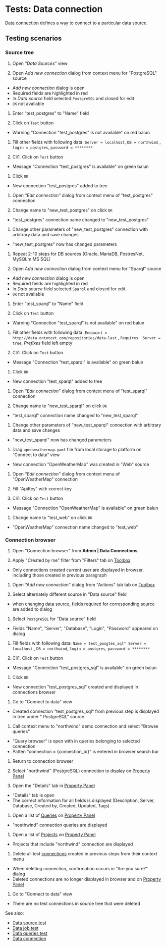 <!-- TITLE: Tests: Data connection -->
<!-- SUBTITLE: -->

# Tests: Data connection

[Data connection](data-connection.md) defines a way to connect to a particular data source.

## Testing scenarios

### Source tree

1. Open *"Data Sources"* view

1. Open *Add new connection* dialog from context menu for "PostgreSQL" source

* *Add new connection* dialog is open
* Required fields are highlighted in red
* In *Data source* field selected ```PostgreSQL``` and closed for edit
* ```OK``` not available

1. Enter "test_postgres" to "Name" field

1. Click on ```Test``` button

* Warning "Connection "test_postgres" is not available" on red balun

1. Fill other fields with following data: ```Server = localhost```, ```DB = northwind```
   , ```login = postgres```, ```password = ********```

1. Cli1. Click on ```Test``` button

* Message "Connection "test_postgres" is available" on green balun

1. Click ```OK```

* New connection "test_postgres" added to tree

1. Open *"Edit connection"* dialog from context menu of "test_postgres" connection

1. Change name to "new_test_postgres" on click ```OK```

* "test_postgres" connection name changed to "new_test_postgres"

1. Change other parameters of "new_test_postgres" connection with arbitrary data and save changes

* "new_test_postgres" now has changed parameters

1. Repeat 2-10 steps for DB sources (Oracle, MariaDB, PostresNet, MySQLm MS SQL)

1. Open *Add new connection* dialog from context menu for "Sparql" source

* *Add new connection* dialog is open
* Required fields are highlighted in red
* In *Data source* field selected ```Sparql``` and closed for edit
* ```OK``` not available

1. Enter "test_sparql" to "Name" field

1. Click on ```Test``` button

* Warning "Connection "test_sparql" is not available" on red balun

1. Fill other fields with following data: ```Endpoint = http://data.ontotext.com/repositories/data-last```
   , ```Requires  Server = true```, *Prefixes* field left empty

1. Cli1. Click on ```Test``` button

* Message "Connection "test_sparql" is available" on green balun

1. Click ```OK```

* New connection "test_sparql" added to tree

1. Open *"Edit connection"* dialog from context menu of "test_sparql" connection

1. Change name to "new_test_sparql" on click ```OK```

* "test_sparql" connection name changed to "new_test_sparql"

1. Change other parameters of "new_test_sparql" connection with arbitrary data and save changes

* "new_test_sparql" now has changed parameters

1. Drag ```openweathermap.yaml``` file from local storage to platform on “Connect to data” view

* New connection "OpenWeatherMap" was created in  "Web" source

1. Open *"Edit connection"* dialog from context menu of "OpenWeatherMap" connection

1. Fill "ApiKey" with correct key

1. Cli1. Click on ```Test``` button

* Message "Connection "OpenWeatherMap" is available" on green balun

1. Change name to "test_web" on click ```OK```

* "OpenWeatherMap" connection name changed to "test_web"

### Connection browser

1. Open "Connection browser" from **Admin | Data Connections**

1. Apply "Created by me" filter from "Filters" tab on [Toolbox](../overview/navigation.md#toolbox)

* Only connections created current user are displayed in browser, including those created in previous paragraph

1. Open *"Add new connection"* dialog from "Actions" tab tab on [Toolbox](../overview/navigation.md#toolbox)

1. Select alternately different source in "Data source" field

* when changing data source, fields required for corresponding source are added to dialog

1. Select ```PostgreSQL``` for "Data source" field

* Fields "Name", "Server", "Database", "Login", "Password" appeared on dialog

1. Fill fields with following data: ```Name = test_posgtes_sql" Server = localhost```
   , ```DB = northwind```, ```login = postgres```, ```password = ********```

1. Cli1. Click on ```Test``` button

* Message "Connection "test_postgres_sql" is available" on green balun

1. Click ```OK```

* New connection "test_postgres_sql" created and displayed in connections browser

1. Go to "Connect to data" view

* Created connection "test_postgres_sql" from previous step is displayed in tree under "
  PostgreSQL" source.

1. Call context menu to "northwind" demo connection and select "Browse queries"

* "Query browser" is open with in queries belonging to selected connection
* Patten "connection = {connection_id}" is entered in browser search bar

1. Return to connection browser

1. Select "northwind" (PostgreSQL) connection to display on [Property Panel](../overview/navigation.md#properties)

1. Open the "Details" tab in [Property Panel](../overview/navigation.md#properties)

* "Details" tab is open
* The correct information for all fields is displayed (Description, Server, Database, Created by, Created, Updated,
  Tags)

1. Open a list of [Queries](data-query.md) on [Property Panel](../overview/navigation.md#properties)

* "noethwind" connection queries are displayed

1. Open a list of [Projects](../overview/project.md)
   on [Property Panel](../overview/navigation.md#properties)

* Projects that include "northwind" connection are displayed

1. Delete all test [connections](data-connection.md) created in previous steps from their context menu

* When deleting connection, confirmation occurs in "Are you sure?" dialog
* Deleted connections are no longer displayed in browser and on [Property Panel](../overview/navigation.md#properties)

1. Go to "Connect to data" view

* There are no test connections in source tree that were deleted

See also:

* [Data source test](../tests/data-source-test.md)
* [Data job test](../tests/data-job-test.md)
* [Data queries test](../tests/data-query-test.md)
* [Data connection](data-connection.md)
